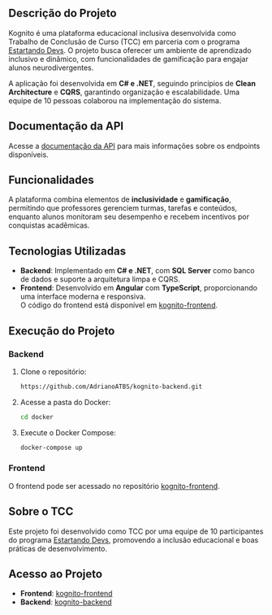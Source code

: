## Descrição do Projeto
Kognito é uma plataforma educacional inclusiva desenvolvida como Trabalho de Conclusão de Curso (TCC) em parceria com o programa [Estartando Devs](https://www.estartandodevs.com.br/). O projeto busca oferecer um ambiente de aprendizado inclusivo e dinâmico, com funcionalidades de gamificação para engajar alunos neurodivergentes.

A aplicação foi desenvolvida em **C# e .NET**, seguindo princípios de **Clean Architecture** e **CQRS**, garantindo organização e escalabilidade. Uma equipe de 10 pessoas colaborou na implementação do sistema.

## Documentação da API

Acesse a [documentação da API](https://kognitoapi.estartandodevs.com.br/swagger/index.html) para mais informações sobre os endpoints disponíveis.

## Funcionalidades
A plataforma combina elementos de **inclusividade** e **gamificação**, permitindo que professores gerenciem turmas, tarefas e conteúdos, enquanto alunos monitoram seu desempenho e recebem incentivos por conquistas acadêmicas.

## Tecnologias Utilizadas
- **Backend**: Implementado em **C# e .NET**, com **SQL Server** como banco de dados e suporte a arquitetura limpa e CQRS.  
- **Frontend**: Desenvolvido em **Angular** com **TypeScript**, proporcionando uma interface moderna e responsiva.  
  O código do frontend está disponível em [kognito-frontend](https://github.com/estartandodevs-course/kognito-frontend).

## Execução do Projeto

### Backend
1. Clone o repositório:
   ```bash
   https://github.com/AdrianoATBS/kognito-backend.git
   ```
2. Acesse a pasta do Docker:
   ```bash
   cd docker
   ```
3. Execute o Docker Compose:
   ```bash
   docker-compose up
   ```

### Frontend
O frontend pode ser acessado no repositório [kognito-frontend](https://github.com/estartandodevs-course/kognito-frontend).

## Sobre o TCC
Este projeto foi desenvolvido como TCC por uma equipe de 10 participantes do programa [Estartando Devs](https://www.estartandodevs.com.br/), promovendo a inclusão educacional e boas práticas de desenvolvimento.

## Acesso ao Projeto
- **Frontend**: [kognito-frontend](https://github.com/estartandodevs-course/kognito-frontend)  
- **Backend**: [kognito-backend](https://github.com/AfranioCaires/kognito-backend)  
